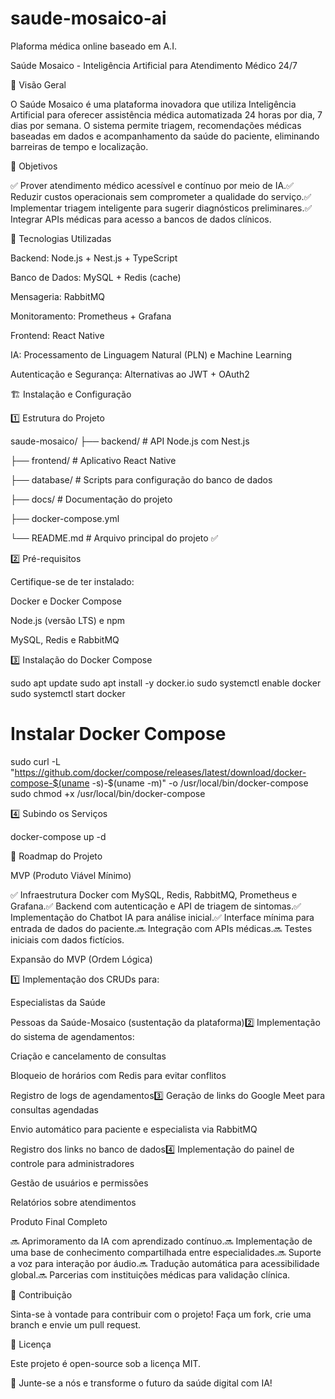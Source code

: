 # saude-mosaico-ai
Plaforma médica online baseado em A.I.

Saúde Mosaico - Inteligência Artificial para Atendimento Médico 24/7

📌 Visão Geral

O Saúde Mosaico é uma plataforma inovadora que utiliza Inteligência Artificial para oferecer assistência médica automatizada 24 horas por dia, 7 dias por semana. O sistema permite triagem, recomendações médicas baseadas em dados e acompanhamento da saúde do paciente, eliminando barreiras de tempo e localização.

🎯 Objetivos

✅ Prover atendimento médico acessível e contínuo por meio de IA.✅ Reduzir custos operacionais sem comprometer a qualidade do serviço.✅ Implementar triagem inteligente para sugerir diagnósticos preliminares.✅ Integrar APIs médicas para acesso a bancos de dados clínicos.

🚀 Tecnologias Utilizadas

Backend: Node.js + Nest.js + TypeScript

Banco de Dados: MySQL + Redis (cache)

Mensageria: RabbitMQ

Monitoramento: Prometheus + Grafana

Frontend: React Native

IA: Processamento de Linguagem Natural (PLN) e Machine Learning

Autenticação e Segurança: Alternativas ao JWT + OAuth2

🏗️ Instalação e Configuração

1️⃣ Estrutura do Projeto

saude-mosaico/
├── backend/        # API Node.js com Nest.js

├── frontend/       # Aplicativo React Native

├── database/       # Scripts para configuração do banco de dados

├── docs/           # Documentação do projeto

├── docker-compose.yml

└── README.md       # Arquivo principal do projeto ✅

2️⃣ Pré-requisitos

Certifique-se de ter instalado:

Docker e Docker Compose

Node.js (versão LTS) e npm

MySQL, Redis e RabbitMQ

3️⃣ Instalação do Docker Compose

sudo apt update
sudo apt install -y docker.io
sudo systemctl enable docker
sudo systemctl start docker

# Instalar Docker Compose
sudo curl -L "https://github.com/docker/compose/releases/latest/download/docker-compose-$(uname -s)-$(uname -m)" -o /usr/local/bin/docker-compose
sudo chmod +x /usr/local/bin/docker-compose

4️⃣ Subindo os Serviços

docker-compose up -d

📅 Roadmap do Projeto

MVP (Produto Viável Mínimo)

✅ Infraestrutura Docker com MySQL, Redis, RabbitMQ, Prometheus e Grafana.✅ Backend com autenticação e API de triagem de sintomas.✅ Implementação do Chatbot IA para análise inicial.✅ Interface mínima para entrada de dados do paciente.🔜 Integração com APIs médicas.🔜 Testes iniciais com dados fictícios.

Expansão do MVP (Ordem Lógica)

1️⃣ Implementação dos CRUDs para:

Especialistas da Saúde

Pessoas da Saúde-Mosaico (sustentação da plataforma)2️⃣ Implementação do sistema de agendamentos:

Criação e cancelamento de consultas

Bloqueio de horários com Redis para evitar conflitos

Registro de logs de agendamentos3️⃣ Geração de links do Google Meet para consultas agendadas

Envio automático para paciente e especialista via RabbitMQ

Registro dos links no banco de dados4️⃣ Implementação do painel de controle para administradores

Gestão de usuários e permissões

Relatórios sobre atendimentos

Produto Final Completo

🔜 Aprimoramento da IA com aprendizado contínuo.🔜 Implementação de uma base de conhecimento compartilhada entre especialidades.🔜 Suporte a voz para interação por áudio.🔜 Tradução automática para acessibilidade global.🔜 Parcerias com instituições médicas para validação clínica.

🤝 Contribuição

Sinta-se à vontade para contribuir com o projeto! Faça um fork, crie uma branch e envie um pull request.

📜 Licença

Este projeto é open-source sob a licença MIT.

🚀 Junte-se a nós e transforme o futuro da saúde digital com IA!

